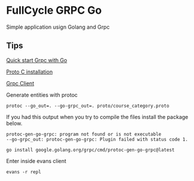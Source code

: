 # FullCycle GRPC Go

Simple application usign Golang and Grpc

## Tips

[Quick start Grpc with Go](https://grpc.io/docs/languages/go/quickstart/)

[Proto C installation](https://grpc.io/docs/protoc-installation/)

[Grpc Client](https://github.com/ktr0731/evans)

Generate entities with protoc

`protoc --go_out=. --go-grpc_out=. proto/course_category.proto`

If you had this output when you try to compile the files install the package below.

```
protoc-gen-go-grpc: program not found or is not executable
--go-grpc_out: protoc-gen-go-grpc: Plugin failed with status code 1.
```

`go install google.golang.org/grpc/cmd/protoc-gen-go-grpc@latest`

Enter inside evans client 

`evans -r repl`
